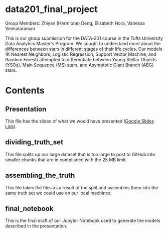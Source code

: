 # data201_final_project
Group Members: Zhiyan (Hermione) Deng, Elizabeth Hora, Vanessa Venkataraman

This is our group submission for the DATA-201 course in the Tufts University Data Analytics Master's Program. We sought to understand more about the differences between stars in different stages of their life cycles. Our models (K Nearest Neighbors, Logistic Regression, Support Vector Machine, and Random Forest) attempted to differentiate between Young Stellar Objects (YSOs), Main Sequence (MS) stars, and Asymptotic Giant Branch (ABG) stars.

# Contents
## Presentation
This file has the slides of what we would have presented ([Google Slides Link](https://docs.google.com/presentation/d/1kbiXffF7JRfjDWZOD-mu5ak9PhO5y0o-B3VkwDmuLHM/edit?usp=sharing)).

## dividing_truth_set
This file splits up our large dataset that is too large to post to GitHub into smaller chunks that are in compliance with the 25 MB limit.

## assembling_the_truth
This file takes the files as a result of the split and assembles them into the same truth set we could use on our local machines.

## final_notebook
This is the final draft of our Jupyter Notebook used to generate the models described in the presentation.
